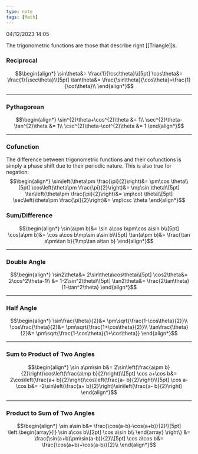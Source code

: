 ```yaml
---
type: note
tags: [Math]
---
```

04/12/2023 14:05

  

The trigonometric functions are those that describe right [[Triangle]]s.

### Reciprocal

$$\begin{align*}
\sin\theta&= \frac{1}{\csc\theta}\\[5pt]
\cos\theta&= \frac{1}{\sec\theta}\\[5pt]
\tan\theta&= \frac{\sin\theta}{\cos\theta}=\frac{1}{\cot\theta}\\
\end{align*}$$

---

### Pythagorean
$$\begin{align*}
\sin^{2}\theta+\cos^{2}\theta &= 1\\
\sec^{2}\theta-\tan^{2}\theta &= 1\\
\csc^{2}\theta-\cot^{2}\theta &= 1
\end{align*}$$

---

### Cofunction
The difference between trigonometric functions and their cofunctions is simply a phase shift due to their periodic nature. This is also true for negation:
$$\begin{align*}
\sin\left(\theta\pm \frac{\pi}{2}\right)&= \pm\cos \theta\\[5pt]
\cos\left(\theta\pm \frac{\pi}{2}\right)&= \mp\sin \theta\\[5pt]
\tan\left(\theta\pm \frac{\pi}{2}\right)&= \mp\cot \theta\\[5pt]
\sec\left(\theta\pm \frac{\pi}{2}\right)&= \mp\csc \theta
\end{align*}$$



### Sum/Difference

$$\begin{align*}
\sin(a\pm b)&= \sin a\cos b\pm\cos a\sin b\\[5pt]
\cos(a\pm b)&= \cos a\cos b\mp\sin a\sin b\\[5pt]
\tan(a\pm b)&= \frac{\tan a\pm\tan b}{1\mp\tan a\tan b}
\end{align*}$$


---

### Double Angle

$$\begin{align*}
\sin2\theta&= 2\sin\theta\cos\theta\\[5pt]
\cos2\theta&= 2\cos^2\theta-1\\
&= 1-2\sin^2\theta\\[5pt]
\tan2\theta&= \frac{2\tan\theta}{1-\tan^2\theta}
\end{align*}$$

---

### Half Angle

$$\begin{align*}
\sin\frac{\theta}{2}&= \pm\sqrt{\frac{1-\cos\theta}{2}}\\
\cos\frac{\theta}{2}&= \pm\sqrt{\frac{1+\cos\theta}{2}}\\
\tan\frac{\theta}{2}&= \pm\sqrt{\frac{1-\cos\theta}{1+\cos\theta}}
\end{align*}$$

---

### Sum to Product of Two Angles
$$\begin{align*}
\sin a\pm\sin b&= 2\sin\left(\frac{a\pm b}{2}\right)\cos\left(\frac{a\mp b}{2}\right)\\[5pt]
\cos a+\cos b&= 2\cos\left(\frac{a+ b}{2}\right)\cos\left(\frac{a- b}{2}\right)\\[5pt]
\cos a-\cos b&= -2\sin\left(\frac{a+ b}{2}\right)\sin\left(\frac{a- b}{2}\right)
\end{align*}$$


---

### Product to Sum of Two Angles

$$\begin{align*}
\sin a\sin b&= \frac{\cos(a-b)-\cos(a+b)}{2}\\[5pt]
\left.\begin{array}{l}
\sin a\cos b\\[2pt]
\cos a\sin b\\
\end{array} \right\} &= \frac{\sin(a+b)\pm\sin(a-b)}{2}\\[5pt]
\cos a\cos b&= \frac{\cos(a+b)+\cos(a-b)}{2}\\
\end{align*}$$
